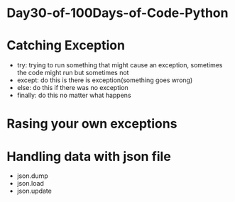 # Day30-of-100Days-of-Code-Python
# Catching Exception
* try: trying to run something that might cause an exception, sometimes the code might run but sometimes not
* except: do this is there is exception(something goes wrong)
* else: do this if there was no exception
* finally: do this no matter what happens
# Rasing your own exceptions
# Handling data with json file
* json.dump
* json.load
* json.update
